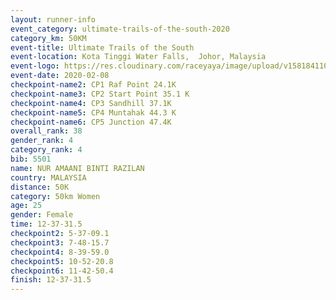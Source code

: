 ```yaml
--- 
layout: runner-info 
event_category: ultimate-trails-of-the-south-2020 
category_km: 50KM 
event-title: Ultimate Trails of the South 
event-location: Kota Tinggi Water Falls,  Johor, Malaysia 
event-logo: https://res.cloudinary.com/raceyaya/image/upload/v1581841103/logo/2020/ultimate-trails-2020_i93dfj.jpg 
event-date: 2020-02-08 
checkpoint-name2: CP1 Raf Point 24.1K 
checkpoint-name3: CP2 Start Point 35.1 K 
checkpoint-name4: CP3 Sandhill 37.1K 
checkpoint-name5: CP4 Muntahak 44.3 K 
checkpoint-name6: CP5 Junction 47.4K 
overall_rank: 38
gender_rank: 4
category_rank: 4
bib: 5501
name: NUR AMAANI BINTI RAZILAN
country: MALAYSIA
distance: 50K
category: 50km Women
age: 25
gender: Female
time: 12-37-31.5
checkpoint2: 5-37-09.1
checkpoint3: 7-48-15.7
checkpoint4: 8-39-59.0
checkpoint5: 10-52-20.8
checkpoint6: 11-42-50.4
finish: 12-37-31.5
--- 
```

